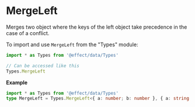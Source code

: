 # MergeLeft

Merges two object where the keys of the left object take precedence in the case of a conflict.

To import and use `MergeLeft` from the "Types" module:

```ts
import * as Types from '@effect/data/Types'

// Can be accessed like this
Types.MergeLeft
```

**Example**

```ts
import * as Types from '@effect/data/Types'
type MergeLeft = Types.MergeLeft<{ a: number; b: number }, { a: string }> // { a: number; b: number; }
```
